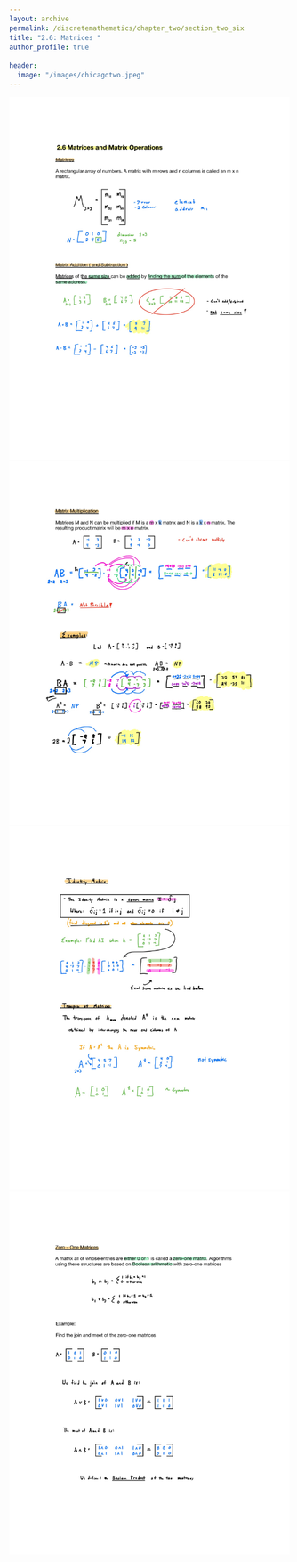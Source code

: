 ```yaml
---
layout: archive
permalink: /discretemathematics/chapter_two/section_two_six
title: "2.6: Matrices "
author_profile: true

header:
  image: "/images/chicagotwo.jpeg"
---
```



![inserting an Image](/images/Discrete_Math/Chapter_Two/Section2.6/Page1.jpg)
![inserting an Image](/images/Discrete_Math/Chapter_Two/Section2.6/Page2.jpg)
![inserting an Image](/images/Discrete_Math/Chapter_Two/Section2.6/Page3.jpg)
![inserting an Image](/images/Discrete_Math/Chapter_Two/Section2.6/Page4.jpg)

